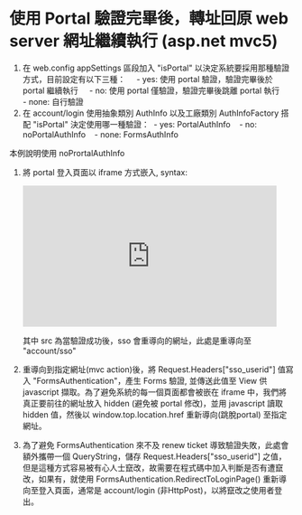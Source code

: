 # 使用 Portal 驗證完畢後，轉址回原 web server 網址繼續執行 (asp.net mvc5)
1. 在 web.config appSettings 區段加入 "isPortal" 以決定系統要採用那種驗證方式，目前設定有以下三種：  
   - yes: 使用 portal 驗證，驗證完畢後於 portal 繼續執行  
   - no: 使用 portal 僅驗證，驗證完畢後跳離 portal 執行  
   - none: 自行驗證
   
2. 在 account/login 使用抽象類別 AuthInfo 以及工廠類別 AuthInfoFactory 搭配 "isPortal" 決定使用哪一種驗證：
  - yes: PortalAuthInfo  
  - no: noPortalAuthInfo  
  - none: FormsAuthInfo

本例說明使用 noPrortalAuthInfo
1.  將 portal 登入頁面以 iframe 方式嵌入,	syntax: 
    <iframe id="SsoIframe" src="http://sso.tku.edu.tw/aisinfo/bd/account/sso?&embed=YES" frameborder="0" scrolling="no" style="width:450px; height:250px;"></iframe>
	
  	其中 src 為當驗證成功後，sso 會重導向的網址，此處是重導向至 "account/sso"

2. 重導向到指定網址(mvc action)後，將 Request.Headers["sso_userid"] 值寫入 "FormsAuthentication"，產生 Forms 驗證, 並傳送此值至 View 供 javascript 擷取。為了避免系統的每一個頁面都會被嵌在 iframe 中，我們將真正要前往的網址放入 hidden (避免被 portal 修改)，並用 javascript 讀取 hidden 值，然後以 window.top.location.href 重新導向(跳脫portal) 至指定網址。

3. 為了避免 FormsAuthentication 來不及 renew ticket 導致驗證失敗，此處會額外攜帶一個 QueryString，儲存 Request.Headers["sso_userid"] 之值，但是這種方式容易被有心人士竄改，故需要在程式碼中加入判斷是否有遭竄改，如果有，就使用 FormsAuthentication.RedirectToLoginPage() 重新導向至登入頁面，通常是 account/login (非HttpPost)，以將竄改之使用者登出。
